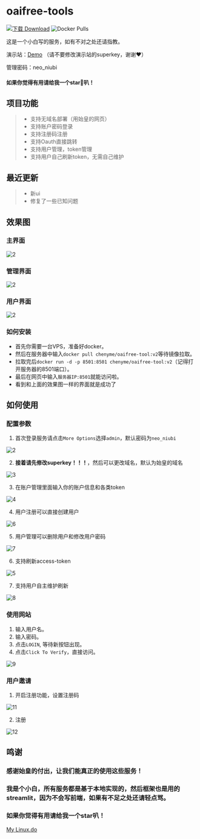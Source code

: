 # oaifree-tools

[![下载 Download](https://img.shields.io/github/downloads/Chenyme/oaifree-tools/total.svg?style=flat-square)](https://github.com/Chenyme/oaifree-tools/releases)
![Docker Pulls](https://img.shields.io/docker/pulls/chenyme/oaifree-tool)


这是一个小白写的服务，如有不对之处还请指教。

演示站：[Demo](http://120.27.227.138:8501/)
（请不要修改演示站的superkey，谢谢❤️）

管理密码：neo_niubi

#### 如果你觉得有用请给我一个star🌟叭！


## 项目功能
> - 支持无域名部署（用始皇的网页）
> - 支持账户密码登录
> - 支持注册码注册
> - 支持Oauth直接跳转
> - 支持用户管理，token管理
> - 支持用户自己刷新token，无需自己维护

## 最近更新
> - 新ui
> - 修复了一些已知问题


## 效果图

### 主界面

![2](https://github.com/Chenyme/oaifree-tools/blob/main/public/v31.png)

### 管理界面

![2](https://github.com/Chenyme/oaifree-tools/blob/main/public/v33.png)

### 用户界面

![2](https://github.com/Chenyme/oaifree-tools/blob/main/public/v32.png)


### 如何安装

- 首先你需要一台VPS，准备好docker。
- 然后在服务器中输入```docker pull chenyme/oaifree-tool:v2```等待镜像拉取。
- 拉取完后```docker run -d -p 8501:8501 chenyme/oaifree-tool:v2```（记得打开服务器的8501端口）。
- 最后在网页中输入`服务器IP:8501`就能访问啦。
- 看到和上面的效果图一样的界面就是成功了


## 如何使用

### 配置参数

1. 首次登录服务请点击`More Options`选择`admin`，默认密码为`neo_niubi`

![2](https://github.com/Chenyme/oaifree-tools/blob/main/public/2.png)


2. **接着请先修改superkey！！！**，然后可以更改域名，默认为始皇的域名

![3](https://github.com/Chenyme/oaifree-tools/blob/main/public/3.png)


3. 在账户管理里面输入你的账户信息和各类token

![4](https://github.com/Chenyme/oaifree-tools/blob/main/public/4.png)


4. 用户注册可以直接创建用户 

![6](https://github.com/Chenyme/oaifree-tools/blob/main/public/6.png)


5. 用户管理可以删除用户和修改用户密码

![7](https://github.com/Chenyme/oaifree-tools/blob/main/public/7.png)


6. 支持刷新access-token

![5](https://github.com/Chenyme/oaifree-tools/blob/main/public/5.png)


7. 支持用户自主维护刷新

![8](https://github.com/Chenyme/oaifree-tools/blob/main/public/8.png)

### 使用网站
1. 输入用户名。
2. 输入密码。
3. 点击`LOGIN`, 等待新按钮出现。
4. 点击`Click To Verify`，直接访问。

![9](https://github.com/Chenyme/oaifree-tools/blob/main/public/9.png)

### 用户邀请
1. 开启注册功能，设置注册码

![11](https://github.com/Chenyme/oaifree-tools/blob/main/public/11.png)
  
2. 注册

![12](https://github.com/Chenyme/oaifree-tools/blob/main/public/12.png)

## 鸣谢

### 感谢始皇的付出，让我们能真正的使用这些服务！
### 我是个小白，所有服务都是基于本地实现的，然后框架也是用的streamlit，因为不会写前端，如果有不足之处还请轻点骂。
### 如果你觉得有用请给我一个star叭！

[My Linux.do](https://linux.do/t/topic/63194)
